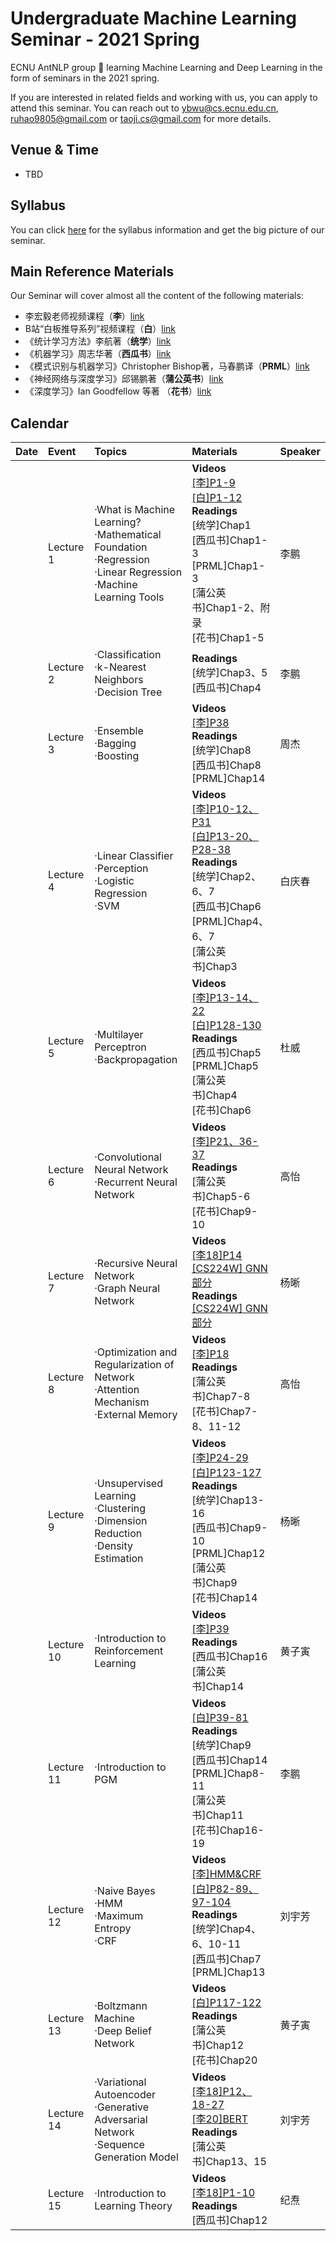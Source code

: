 # Undergraduate Machine Learning Seminar - 2021 Spring


ECNU AntNLP group 🐜 learning Machine Learning and Deep Learning in the form of seminars in the 2021 spring.

If you are interested in related fields and working with us, you can apply to attend this seminar. You can reach out to ybwu@cs.ecnu.edu.cn, ruhao9805@gmail.com or taoji.cs@gmail.com for more details.



## Venue & Time
- TBD


## Syllabus
You can click [here](./syllabus.md) for the syllabus information and get the big picture of our seminar.



## Main Reference Materials

Our Seminar will cover almost all the content of the following materials:

- 李宏毅老师视频课程（**李**）[link](https://speech.ee.ntu.edu.tw/~tlkagk/)
- B站“白板推导系列”视频课程（**白**）[link](https://www.bilibili.com/video/BV1aE411o7qd?p=6)
- 《统计学习方法》李航著（**统学**）[link](https://book.douban.com/subject/33437381/)
- 《机器学习》周志华著（**西瓜书**）[link](https://book.douban.com/subject/26708119/)
- 《模式识别与机器学习》Christopher Bishop著，马春鹏译（**PRML**）[link](https://book.douban.com/subject/2061116/)
- 《神经网络与深度学习》邱锡鹏著（**蒲公英书**）[link](https://nndl.github.io/)
- 《深度学习》Ian Goodfellow 等著 （**花书**）[link](https://www.deeplearningbook.org/)





## Calendar

| Date|  Event   |    Topics | Materials | Speaker |
| :-- | :-------- | :-------- | :---- | :--- |
|| Lecture 1  | ·What is Machine Learning?<br>·Mathematical Foundation<br>·Regression<br>·Linear Regression<br>·Machine Learning Tools   |**Videos**<br> [[李]P1-9](https://www.bilibili.com/video/BV13x411v7US?from=search&seid=3055615304013256096)<br>[[白]P1-12](https://www.bilibili.com/video/BV1aE411o7qd?from=search&seid=5348039664676221956)<br>**Readings** <br> [统学]Chap1<br>[西瓜书]Chap1-3<br>[PRML]Chap1-3<br>[蒲公英书]Chap1-2、附录<br>[花书]Chap1-5  | 李鹏 |
|| Lecture 2  |·Classification<br>·k-Nearest Neighbors<br>·Decision Tree   |**Readings**<br>[统学]Chap3、5<br>[西瓜书]Chap4    | 李鹏 |  
|| Lecture 3  | ·Ensemble<br>·Bagging<br>·Boosting    |**Videos**<br>[[李]P38](https://www.bilibili.com/video/BV13x411v7US?p=38)<br>**Readings**<br>[统学]Chap8<br>[西瓜书]Chap8<br>[PRML]Chap14   |  周杰|  
||Lecture 4 |·Linear Classifier<br>·Perception<br>·Logistic Regression<br>·SVM |**Videos**<br>[[李]P10-12、P31](https://www.bilibili.com/video/BV13x411v7US?p=10)<br>[[白]P13-20、P28-38](https://www.bilibili.com/video/BV1aE411o7qd?p=13)<br>**Readings**<br>[统学]Chap2、6、7<br>[西瓜书]Chap6<br>[PRML]Chap4、6、7<br>[蒲公英书]Chap3| 白庆春|
||Lecture 5 |·Multilayer Perceptron<br>·Backpropagation |**Videos**<br>[[李]P13-14、22](https://www.bilibili.com/video/BV13x411v7US?p=13)<br>[[白]P128-130](https://www.bilibili.com/video/BV1aE411o7qd?p=128)<br>**Readings**<br>[西瓜书]Chap5<br>[PRML]Chap5<br>[蒲公英书]Chap4<br>[花书]Chap6| 杜威|
||Lecture 6 |·Convolutional Neural Network<br>·Recurrent Neural Network  |**Videos**<br>[[李]P21、36-37](https://www.bilibili.com/video/BV13x411v7US?p=21)<br>**Readings**<br>[蒲公英书]Chap5-6<br>[花书]Chap9-10|高怡 |
||Lecture 7|·Recursive Neural Network<br>·Graph Neural Network |**Videos**<br>[[李18]P14](https://www.bilibili.com/video/BV1gt411U7tX?p=14)<br>[[CS224W] GNN部分](https://www.bilibili.com/video/BV1jE41177A4?p=10)<br>**Readings**<br>[[CS224W] GNN部分](http://web.stanford.edu/class/cs224w/index.html#schedule) | 杨晰|
||Lecture 8|·Optimization and Regularization of Network<br>·Attention Mechanism<br>·External Memory |**Videos**<br>[[李]P18](https://www.bilibili.com/video/BV13x411v7US?p=18)<br>**Readings**<br>[蒲公英书]Chap7-8<br>[花书]Chap7-8、11-12 | 高怡|
||Lecture 9|·Unsupervised Learning<br>·Clustering<br>·Dimension Reduction<br>·Density Estimation |**Videos**<br>[[李]P24-29](https://www.bilibili.com/video/BV13x411v7US?p=24)<br>[[白]P123-127](https://www.bilibili.com/video/BV1aE411o7qd?p=123)<br>**Readings**<br>[统学]Chap13-16<br>[西瓜书]Chap9-10<br>[PRML]Chap12<br>[蒲公英书]Chap9<br>[花书]Chap14|杨晰 |
||Lecture 10 |·Introduction to Reinforcement Learning |**Videos**<br>[[李]P39](https://www.bilibili.com/video/BV13x411v7US?p=39)<br>**Readings**<br>[西瓜书]Chap16<br>[蒲公英书]Chap14 | 黄子寅|
||Lecture 11 |·Introduction to PGM |**Videos**<br>[[白]P39-81](https://www.bilibili.com/video/BV1aE411o7qd?p=39)<br>**Readings**<br>[统学]Chap9<br>[西瓜书]Chap14<br>[PRML]Chap8-11<br>[蒲公英书]Chap11<br>[花书]Chap16-19| 李鹏|
||Lecture 12 |·Naive Bayes<br>·HMM<br>·Maximum Entropy<br>·CRF |**Videos**<br>[[李]HMM&CRF](https://www.bilibili.com/video/BV1zJ411575b?from=search&seid=7199918413166459805)<br>[[白]P82-89、97-104](https://www.bilibili.com/video/BV1aE411o7qd?p=82)<br>**Readings**<br>[统学]Chap4、6、10-11<br>[西瓜书]Chap7<br>[PRML]Chap13 | 刘宇芳|
||Lecture 13 |·Boltzmann Machine<br>·Deep Belief Network|**Videos**<br>[[白]P117-122](https://www.bilibili.com/video/BV1aE411o7qd?p=117)<br>**Readings**<br>[蒲公英书]Chap12<br>[花书]Chap20| 黄子寅|
||Lecture 14 |·Variational Autoencoder<br>·Generative Adversarial Network<br>·Sequence Generation Model|**Videos**<br>[[李18]P12、18-27](https://www.bilibili.com/video/BV1gt411U7tX?p=12)<br>[[李20]BERT](https://www.bilibili.com/video/BV1JE411g7XF?p=63)<br>**Readings**<br>[蒲公英书]Chap13、15| 刘宇芳|
||Lecture 15 |·Introduction to Learning Theory|**Videos**<br>[[李18]P1-10](https://www.bilibili.com/video/BV1gt411U7tX?p=1)<br>**Readings**<br>[西瓜书]Chap12 | 纪焘|


